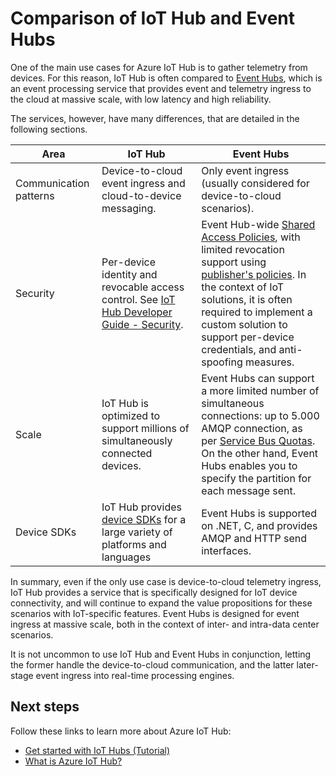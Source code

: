 <properties
 pageTitle="Compare Azure IoT Hub to Azure Event Hubs | Microsoft Azure"
 description="A comparison of the Azure IoT Hub and Azure Event Hubs services highlighting functional differences and use cases."
 services="iot-hub"
 documentationCenter=""
 authors="fsautomata"
 manager="timlt"
 editor=""/>

<tags
 ms.service="iot-hub"
 ms.devlang="na"
 ms.topic="article"
 ms.tgt_pltfrm="na"
 ms.workload="na"
 ms.date="10/02/2015"
 ms.author="elioda"/>

# Comparison of IoT Hub and Event Hubs

One of the main use cases for Azure IoT Hub is to gather telemetry from devices. For this reason, IoT Hub is often compared to [Event Hubs][], which is an event processing service that provides event and telemetry ingress to the cloud at massive scale, with low latency and high reliability.

The services, however, have many differences, that are detailed in the following sections.

| Area | IoT Hub | Event Hubs |
| ---- | ------- | ---------- |
| Communication patterns | Device-to-cloud event ingress and cloud-to-device messaging. | Only event ingress (usually considered for device-to-cloud scenarios). |
| Security | Per-device identity and revocable access control. See [IoT Hub Developer Guide - Security]. | Event Hub-wide [Shared Access Policies][Event Hub - security], with limited revocation support using [publisher's policies][Event Hub publisher policies]. In the context of IoT solutions, it is often required to implement a custom solution to support per-device credentials, and anti-spoofing measures. |
| Scale | IoT Hub is optimized to support millions of simultaneously connected devices. | Event Hubs can support a more limited number of simultaneous connections: up to 5.000 AMQP connection, as per [Service Bus Quotas][]. On the other hand, Event Hubs enables you to specify the partition for each message sent. |
| Device SDKs | IoT Hub provides [device SDKs][Azure IoT Hub SDKs] for a large variety of platforms and languages | Event Hubs is supported on .NET, C, and provides AMQP and HTTP send interfaces. |

In summary, even if the only use case is device-to-cloud telemetry ingress, IoT Hub provides a service that is specifically designed for IoT device connectivity, and will continue to expand the value propositions for these scenarios with IoT-specific features. Event Hubs is designed for event ingress at massive scale, both in the context of inter- and intra-data center scenarios.

It is not uncommon to use IoT Hub and Event Hubs in conjunction, letting the former handle the device-to-cloud communication, and the latter later-stage event ingress into real-time processing engines.

## Next steps

Follow these links to learn more about Azure IoT Hub:

- [Get started with IoT Hubs (Tutorial)][lnk-get-started]
- [What is Azure IoT Hub?][]

[Event Hubs]: ../event-hubs/event-hubs-what-is-event-hubs.md
[IoT Hub Developer Guide - Security]: iot-hub-devguide.md#security
[Event Hub - security]: ../event-hubs/event-hubs-authentication-and-security-model-overview.md
[Event Hub publisher policies]: ../event-hubs/event-hubs-overview.md#common-publisher-tasks
[Service Bus Quotas]: ../service-bus/service-bus-quotas.md
[Azure IoT Hub SDKs]: https://github.com/Azure/azure-iot-sdks/blob/master/readme.md
[lnk-get-started]: iot-hub-csharp-csharp-getstarted.md
[What is Azure IoT Hub?]: iot-hub-what-is-iot-hub.md
